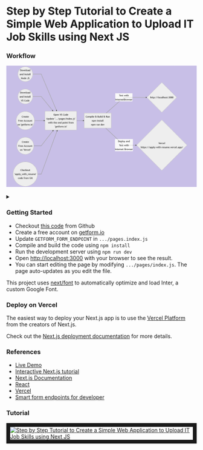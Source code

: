 
# Step by Step Tutorial to Create a Simple Web Application to Upload IT Job Skills using Next JS

### Workflow
![Alt text](wf.png)
<details>
<summary></summary>

```mermaid
graph LR
A((Download<br/>and Install<br/>Node JS)) -->
C(Open VS Code<br/>Update '.../pages/index.js'<br/>with the end point from<br/>'getform.io')
B((Download<br/>and Install<br/>VS Code)) --> C
D((Create<br/>Free Account<br/>on 'getform.io')) --> C
E((Create<br/>Free Account<br/>on 'Vercel')) --> C
F((Checkout<br/>'apply_with_resume'<br/>code from Git)) --> C
C --> G[Compile & Build & Run<br/>npm install<br/>npm run dev]
G -- Test with<br/>InternetBrowser --> H{http://localhost:3000} 
G -- Deploy and<br/>Test with<br/>Internet Browser --> I{Vercel<br/>https://apply-with-resume.vercel.app/}
```
</details>

### Getting Started

<ul>
<li>Checkout <a  href="https://github.com/lalumastan/apply_with_resume.git">this code</a> from Github</li>
<li>Create a free account on <a  href="https://getform.io" target="_new">getform.io</a></li>
<li>Update <code>GETFORM_FORM_ENDPOINT</code> in <code>.../pages.index.js</code>  </li>
<li>Compile and build the code using <code>npm install</code></li>
<li>Run the development server using <code>npm run dev</code></li>
<li>Open <a  href="http://localhost:3000" target="_new">http://localhost:3000</a> with your browser to see the result.</li>
<li>You can start editing the page by modifying <code>.../pages/index.js</code>. The page auto-updates as you edit the file.</li>
</ul>
This project uses <a href="https://nextjs.org/docs/basic-features/font-optimization" target="_new">next/font</a> to automatically optimize and load Inter, a custom Google Font.

### Deploy on Vercel
The easiest way to deploy your Next.js app is to use the [Vercel Platform](https://vercel.com/new?utm_medium=default-template&filter=next.js&utm_source=create-next-app&utm_campaign=create-next-app-readme) from the creators of Next.js.

Check out the [Next.js deployment documentation](https://nextjs.org/docs/deployment) for more details.

### References
<ul>
<li><a  href="https://icsdiscover.great-site.net/?site=awr" target="_new">Live Demo</a></li>
<li><a  href="https://nextjs.org/learn" target="_new">Interactive Next.js tutorial</a></li>
<li><a  href="https://nextjs.org/docs" target="_new">Next.js Documentation</a></li>
<li><a  href="https://reactjs.org/" target="_new">React</a></li>
<li><a  href="https://vercel.com" target="_new">Vercel</a></li>
<li><a  href="https://getform.io" target="_new">Smart form endpoints for developer</a></li>
</ul>

### Tutorial
<a  href="http://www.youtube.com/watch?feature=player_embedded&v=4VXajxGMsmY"  target="_blank"><img  src="http://img.youtube.com/vi/4VXajxGMsmY/0.jpg"  alt="Step by Step Tutorial to Create a Simple Web Application to Upload IT Job Skills using Next JS"  width="240"  height="180"  border="10"  /></a>
